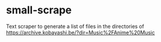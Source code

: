 # small-scrape
Text scraper to generate a list of files in the directories of https://archive.kobayashi.be/?dir=Music%2FAnime%20Music
